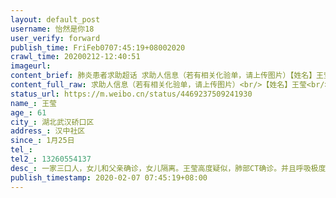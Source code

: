 ```yaml
---
layout: default_post
username: 怡然是你18
user_verify: forward
publish_time: FriFeb0707:45:19+08002020
crawl_time: 20200212-12:40:51
imageurl: 
content_brief: 肺炎患者求助超话 求助人信息（若有相关化验单，请上传图片）【姓名】王莹【年龄】61【所在城市】湖北武汉硚口区【所在小区、社区】汉中社区【患病时间】1月25日【联系方式】【其他紧急联系人】13260554137【病情描述】一家三口人，女儿和父亲确诊，女儿隔离。王莹高度疑似，肺部CT确诊。 ...全文
content_full_raw: 求助人信息（若有相关化验单，请上传图片）<br/>【姓名】王莹<br/>【年龄】61<br/>【所在城市】湖北武汉硚口区<br/>【所在小区、社区】汉中社区<br/>【患病时间】1月25日<br/>【联系方式】<br/>【其他紧急联系人】13260554137<br/>【病情描述】一家三口人，女儿和父亲确诊，女儿隔离。王莹高度疑似，肺部CT确诊。并且呼吸极度困难。一直没床位，打过无数电话。120也不来。父亲确诊后不敢去隔离，没人照顾。情况万分紧急。希望能今晚让王莹住上院。
status_url: https://m.weibo.cn/status/4469237509241930
name_: 王莹
age_: 61
city_: 湖北武汉硚口区
address_: 汉中社区
since_: 1月25日
tel_: 
tel2_: 13260554137
desc_: 一家三口人，女儿和父亲确诊，女儿隔离。王莹高度疑似，肺部CT确诊。并且呼吸极度困难。一直没床位，打过无数电话。120也不来。父亲确诊后不敢去隔离，没人照顾。情况万分紧急。希望能今晚让王莹住上院。
publish_timestamp: 2020-02-07 07:45:19+08:00
---
```

